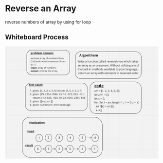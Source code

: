# Reverse an Array

reverse numbers of array by using for loop

## Whiteboard Process

![whiteboard process](../assets/lab1.png)

